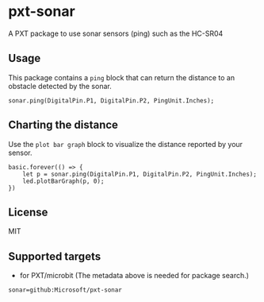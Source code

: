 # pxt-sonar
A PXT package to use sonar sensors (ping) such as the HC-SR04

## Usage

This package contains a ``ping`` block that can return the distance to an obstacle detected by the sonar.

```sig
sonar.ping(DigitalPin.P1, DigitalPin.P2, PingUnit.Inches);
```

## Charting the distance

Use the ``plot bar graph`` block to visualize the distance reported by your sensor.

```blocks
basic.forever(() => {
    let p = sonar.ping(DigitalPin.P1, DigitalPin.P2, PingUnit.Inches);
    led.plotBarGraph(p, 0);
})
```

## License
MIT

## Supported targets
* for PXT/microbit
(The metadata above is needed for package search.)

```package
sonar=github:Microsoft/pxt-sonar
```